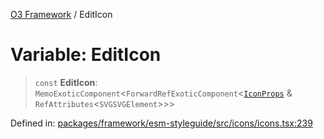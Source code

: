 [O3 Framework](../API.md) / EditIcon

# Variable: EditIcon

> `const` **EditIcon**: `MemoExoticComponent`\<`ForwardRefExoticComponent`\<[`IconProps`](../type-aliases/IconProps.md) & `RefAttributes`\<`SVGSVGElement`\>\>\>

Defined in: [packages/framework/esm-styleguide/src/icons/icons.tsx:239](https://github.com/UjjawalPrabhat/openmrs-esm-core/blob/main/packages/framework/esm-styleguide/src/icons/icons.tsx#L239)
